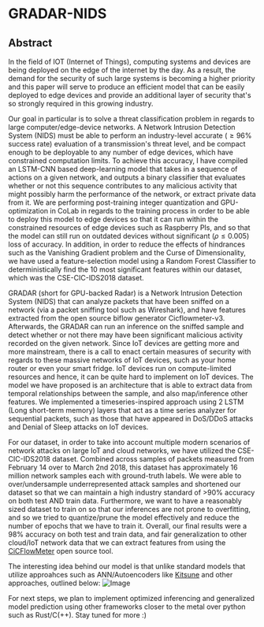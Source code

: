 # GRADAR-NIDS


## Abstract
In the field of IOT (Internet of Things), computing systems and devices are being deployed on the edge of the internet by the day. As a result, the demand for the security of such large systems is becoming a higher priority and this paper will serve to produce an efficient model that can be easily deployed to edge devices and provide an additional layer of security that's so strongly required in this growing industry.

Our goal in particular is to solve a threat classification problem in regards to large computer/edge-device networks. A Network Intrusion Detection System (NIDS) must be able to perform an industry-level accurate ($\geq96 \%$ success rate) evaluation of a transmission's threat level, and be compact enough to be deployable to any number of edge devices, which have constrained computation limits. To achieve this accuracy, I have compiled an LSTM-CNN based deep-learning model that takes in a sequence of actions on a given network, and outputs a binary classifier that evaluates whether or not this sequence contributes to any malicious activity that might possibly harm the performance of the network, or extract private data from it. We are performing post-training integer quantization and GPU-optimization in CoLab in regards to the training process in order to be able to deploy this model to edge devices so that it can run within the constrained resources of edge devices such as Raspberry PIs, and so that the model can still run on outdated devices without significant ($\rho \leq 0.005$) loss of accuracy. In addition, in order to reduce the effects of hindrances such as the Vanishing Gradient problem and the Curse of Dimensionality, we have used a feature-selection model using a Random Forest Classifier to deterministically find the 10 most significant features within our dataset, which was the CSE-CIC-IDS2018 dataset.

GRADAR (short for GPU-backed Radar) is a Network Intrusion Detection System (NIDS) that can analyze packets that have been sniffed on a network (via a packet sniffing tool such as Wireshark), and have features extracted from the open source biflow generator Cicflowmeter-v3. Afterwards, the GRADAR can run an inference on the sniffed sample and detect whether or not there may have been significant malicious activity recorded on the given network. Since IoT devices are getting more and more mainstream, there is a call to enact certain measures of security with regards to these massive networks of IoT devices, such as your home router or even your smart fridge. IoT devices run on compute-limited resources and hence, it can be quite hard to implement on IoT devices. The model we have proposed is an architecture that is able to extract data from temporal relationships between the sample, and also map/inference other features. We implemented a timeseries-inspired approach using 2 LSTM (Long short-term memory) layers that act as a time series analyzer for sequential packets, such as those that have appeared in DoS/DDoS attacks and Denial of Sleep attacks on IoT devices.

For our dataset, in order to take into account multiple modern scenarios of network attacks on large IoT and cloud networks, we have utilized the CSE-CIC-IDS2018 dataset. Combined across samples of packets measured from February 14 over to March 2nd 2018, this dataset has approximately 16 million network samples each with ground-truth labels. We were able to over/undersample underrepresented attack samples and shortened our dataset so that we can maintain a high industry standard of >90% accuracy on both test AND train data. Furthermore, we want to have a reasonably sized dataset to train on so that our inferences are not prone to overfitting, and so we tried to quantize/prune the model effectively and reduce the number of epochs that we have to train it. Overall, our final results were a 98% accuracy on both test and train data, and fair generalization to other cloud/IoT network data that we can extract features from using the [CiCFlowMeter](https://github.com/datthinh1801/cicflowmeter/tree/mainCICFlowMeter) open source tool.

The interesting idea behind our model is that unlike standard models that utilize approahces such as ANN/Autoencoders like [Kitsune](https://github.com/ymirsky/Kitsune-py) and other approaches, outlined below:
![Image](https://cdn.discordapp.com/attachments/819417070185480202/1103160766338699274/image.png)

For next steps, we plan to implement optimized inferencing and generalized model prediction using other frameworks closer to the metal over python such as Rust/C(++). Stay tuned for more :)


